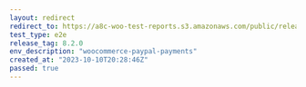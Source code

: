 ```yaml
---
layout: redirect
redirect_to: https://a8c-woo-test-reports.s3.amazonaws.com/public/release/8.2.0/woocommerce-paypal-payments/e2e/index.html
test_type: e2e
release_tag: 8.2.0
env_description: "woocommerce-paypal-payments"
created_at: "2023-10-10T20:28:46Z"
passed: true
---
```

